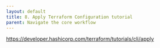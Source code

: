 ```yaml
---
layout: default
title: 8. Apply Terraform Configuration tutorial
parent: Navigate the core workflow
---
```


https://developer.hashicorp.com/terraform/tutorials/cli/apply